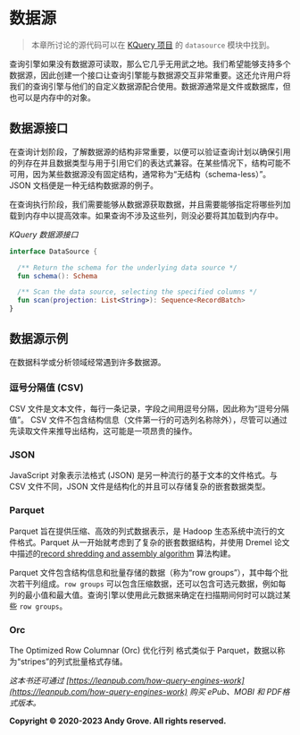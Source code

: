 # 数据源

> 本章所讨论的源代码可以在 [KQuery 项目](https://github.com/andygrove/how-query-engines-work) 的 `datasource` 模块中找到。

查询引擎如果没有数据源可读取，那么它几乎无用武之地。我们希望能够支持多个数据源，因此创建一个接口让查询引擎能与数据源交互非常重要。这还允许用户将我们的查询引擎与他们的自定义数据源配合使用。数据源通常是文件或数据库，但也可以是内存中的对象。

## 数据源接口

在查询计划阶段，了解数据源的结构非常重要，以便可以验证查询计划以确保引用的列存在并且数据类型与用于引用它们的表达式兼容。在某些情况下，结构可能不可用，因为某些数据源没有固定结构，通常称为“无结构（schema-less）”。 JSON 文档便是一种无结构数据源的例子。

在查询执行阶段，我们需要能够从数据源获取数据，并且需要能够指定将哪些列加载到内存中以提高效率。如果查询不涉及这些列，则没必要将其加载到内存中。

*KQuery 数据源接口*

```kotlin
interface DataSource {

  /** Return the schema for the underlying data source */
  fun schema(): Schema

  /** Scan the data source, selecting the specified columns */
  fun scan(projection: List<String>): Sequence<RecordBatch>
}
```

## 数据源示例

在数据科学或分析领域经常遇到许多数据源。

### 逗号分隔值 (CSV)

CSV 文件是文本文件，每行一条记录，字段之间用逗号分隔，因此称为“逗号分隔值”。 CSV 文件不包含结构信息（文件第一行的可选列名称除外），尽管可以通过先读取文件来推导出结构，这可能是一项昂贵的操作。

### JSON

JavaScript 对象表示法格式 (JSON) 是另一种流行的基于文本的文件格式。与 CSV 文件不同，JSON 文件是结构化的并且可以存储复杂的嵌套数据类型。

### Parquet

Parquet 旨在提供压缩、高效的列式数据表示，是 Hadoop 生态系统中流行的文件格式。Parquet 从一开始就考虑到了复杂的嵌套数据结构，并使用 Dremel 论文中描述的[record shredding and assembly algorithm](https://github.com/julienledem/redelm/wiki/The-striping-and-assembly-algorithms-from-the-Dremel-paper) 算法构建。

Parquet 文件包含结构信息和批量存储的数据（称为“row groups”），其中每个批次若干列组成。`row groups` 可以包含压缩数据，还可以包含可选元数据，例如每列的最小值和最大值。查询引擎以使用此元数据来确定在扫描期间何时可以跳过某些 `row groups`。

### Orc

The Optimized Row Columnar (Orc) 优化行列 格式类似于 Parquet，数据以称为“stripes”的列式批量格式存储。

*这本书还可通过 [https://leanpub.com/how-query-engines-work](https://leanpub.com/how-query-engines-work) 购买 ePub、MOBI 和 PDF格式版本。*

**Copyright © 2020-2023 Andy Grove. All rights reserved.**

